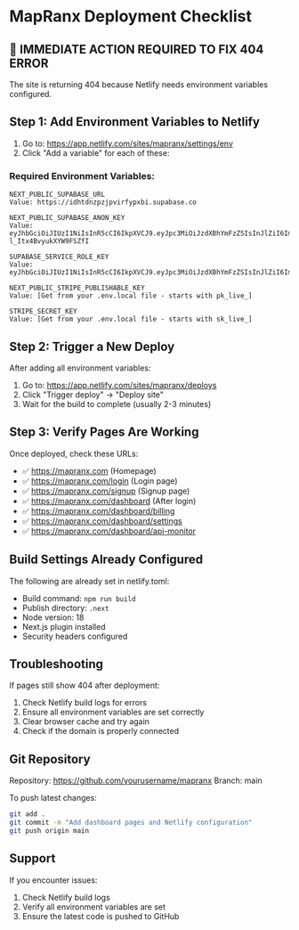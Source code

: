 # MapRanx Deployment Checklist

## 🚨 IMMEDIATE ACTION REQUIRED TO FIX 404 ERROR

The site is returning 404 because Netlify needs environment variables configured.

## Step 1: Add Environment Variables to Netlify

1. Go to: https://app.netlify.com/sites/mapranx/settings/env
2. Click "Add a variable" for each of these:

### Required Environment Variables:

```
NEXT_PUBLIC_SUPABASE_URL
Value: https://idhtdnzpzjpvirfypxbi.supabase.co

NEXT_PUBLIC_SUPABASE_ANON_KEY
Value: eyJhbGciOiJIUzI1NiIsInR5cCI6IkpXVCJ9.eyJpc3MiOiJzdXBhYmFzZSIsInJlZiI6ImlkaHRkbnpwempwdmlyZnlweGJpIiwicm9sZSI6ImFub24iLCJpYXQiOjE3NTY1MjUzMzIsImV4cCI6MjA3MjEwMTMzMn0.ALUJ4Vu0mSoJ0i4VzMkS7p-l_Itx4BvyukXYW9FSZfI

SUPABASE_SERVICE_ROLE_KEY
Value: eyJhbGciOiJIUzI1NiIsInR5cCI6IkpXVCJ9.eyJpc3MiOiJzdXBhYmFzZSIsInJlZiI6ImlkaHRkbnpwempwdmlyZnlweGJpIiwicm9sZSI6InNlcnZpY2Vfcm9sZSIsImlhdCI6MTc1NjUyNTMzMiwiZXhwIjoyMDcyMTAxMzMyfQ.GPnTdAaVQWRTBLt_Txj8j4lnRWWKTDHKGqhCUEgtlDw

NEXT_PUBLIC_STRIPE_PUBLISHABLE_KEY
Value: [Get from your .env.local file - starts with pk_live_]

STRIPE_SECRET_KEY
Value: [Get from your .env.local file - starts with sk_live_]
```

## Step 2: Trigger a New Deploy

After adding all environment variables:

1. Go to: https://app.netlify.com/sites/mapranx/deploys
2. Click "Trigger deploy" → "Deploy site"
3. Wait for the build to complete (usually 2-3 minutes)

## Step 3: Verify Pages Are Working

Once deployed, check these URLs:
- ✅ https://mapranx.com (Homepage)
- ✅ https://mapranx.com/login (Login page)
- ✅ https://mapranx.com/signup (Signup page)
- ✅ https://mapranx.com/dashboard (After login)
- ✅ https://mapranx.com/dashboard/billing
- ✅ https://mapranx.com/dashboard/settings
- ✅ https://mapranx.com/dashboard/api-monitor

## Build Settings Already Configured

The following are already set in netlify.toml:
- Build command: `npm run build`
- Publish directory: `.next`
- Node version: 18
- Next.js plugin installed
- Security headers configured

## Troubleshooting

If pages still show 404 after deployment:
1. Check Netlify build logs for errors
2. Ensure all environment variables are set correctly
3. Clear browser cache and try again
4. Check if the domain is properly connected

## Git Repository

Repository: https://github.com/yourusername/mapranx
Branch: main

To push latest changes:
```bash
git add .
git commit -m "Add dashboard pages and Netlify configuration"
git push origin main
```

## Support

If you encounter issues:
1. Check Netlify build logs
2. Verify all environment variables are set
3. Ensure the latest code is pushed to GitHub